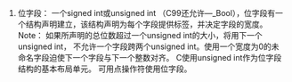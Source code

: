1. 位字段：
一个signed int或unsigned int （C99还允许—_Bool），位字段有一个结构声明建立，该结构声明为每个字段提供标签，并决定字段的宽度。
Note：
如果所声明的总位数超过一个unsigned int的大小，将用下一个unsigned int， 不允许一个字段跨两个unsigned int。使用一个宽度为0的未命名字段迫使下一个字段与下一个整数对齐。
C使用unsigned int作为位字段结构的基本布局单元。
可用点操作符使用位字段。